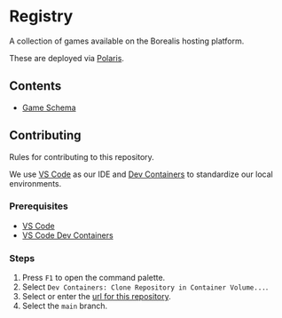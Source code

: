 # Registry

A collection of games available on the Borealis hosting platform.

These are deployed via [Polaris](https://github.com/RicochetStudios/polaris).

## Contents

- [Game Schema](schema)

## Contributing

Rules for contributing to this repository.

We use [VS Code](https://code.visualstudio.com/) as our IDE and [Dev Containers](https://containers.dev/) to standardize our local environments.

### Prerequisites

- [VS Code](https://code.visualstudio.com/download)
- [VS Code Dev Containers](https://marketplace.visualstudio.com/items?itemName=ms-vscode-remote.remote-containers#installation)

### Steps

1. Press `F1` to open the command palette.
1. Select `Dev Containers: Clone Repository in Container Volume...`.
1. Select or enter the [url for this repository](https://github.com/RicochetStudios/registry.git).
1. Select the `main` branch.
